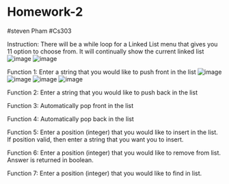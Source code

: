 # Homework-2
#steven Pham
#Cs303

Instruction: There will be a while loop for a Linked List menu that gives you 11 option to choose from. It will continually show the current linked list
![image](https://github.com/Cs-303/Homework-2/assets/113368129/5bf90566-0e17-4076-a321-0a751b8ebf1f)
![image](https://github.com/Cs-303/Homework-2/assets/113368129/b680544e-d23d-4067-9678-b1501a472368)


Function 1: Enter a string that you would like to push front in the list
![image](https://github.com/Cs-303/Homework-2/assets/113368129/01fa8d4f-ee48-4fad-9fdb-f7dc22b8d051)
![image](https://github.com/Cs-303/Homework-2/assets/113368129/36407084-7e37-4093-b8a5-5833a631184b)
![image](https://github.com/Cs-303/Homework-2/assets/113368129/8c05906c-767f-464d-b905-910a3cbc9728)
![image](https://github.com/Cs-303/Homework-2/assets/113368129/7be16d8b-5d34-4154-bba4-23c6eea941e9)



Function 2: Enter a string that you would like to push back in the list



Function 3: Automatically pop front in the list


Function 4: Automatically pop back in the list


Function 5: Enter a position (integer) that you would like to insert in the list. If position valid, then enter a string that you want you to insert.

Function 6: Enter a position (integer) that you would like to remove from list. Answer is returned in boolean.

Function 7: Enter a position (integer) that you would like to find in list.


